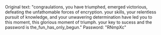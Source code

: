 Original text:
"congraulations, you have triumphed, emerged victorious, 
defeating the unfathomable forces of encryption. 
your skills, your relentless pursuit of knowledge, and 
your unwavering determination have led you to this moment, this glorious moment of triumph.
your key to sucess and the password is the_fun_has_only_begun."
Password: "RNmpXc"
